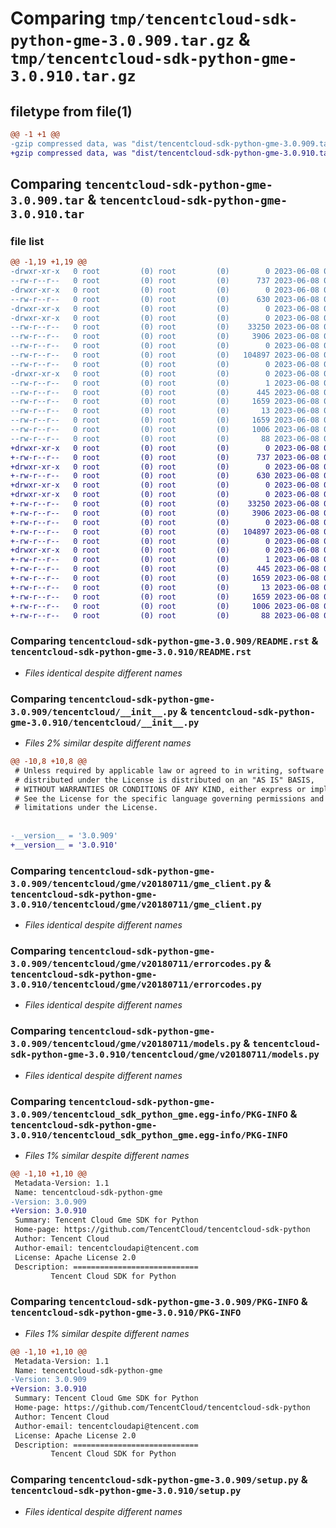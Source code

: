 # Comparing `tmp/tencentcloud-sdk-python-gme-3.0.909.tar.gz` & `tmp/tencentcloud-sdk-python-gme-3.0.910.tar.gz`

## filetype from file(1)

```diff
@@ -1 +1 @@
-gzip compressed data, was "dist/tencentcloud-sdk-python-gme-3.0.909.tar", last modified: Thu Jun  8 00:25:48 2023, max compression
+gzip compressed data, was "dist/tencentcloud-sdk-python-gme-3.0.910.tar", last modified: Thu Jun  8 09:11:44 2023, max compression
```

## Comparing `tencentcloud-sdk-python-gme-3.0.909.tar` & `tencentcloud-sdk-python-gme-3.0.910.tar`

### file list

```diff
@@ -1,19 +1,19 @@
-drwxr-xr-x   0 root         (0) root         (0)        0 2023-06-08 00:25:48.000000 tencentcloud-sdk-python-gme-3.0.909/
--rw-r--r--   0 root         (0) root         (0)      737 2023-06-08 00:25:48.000000 tencentcloud-sdk-python-gme-3.0.909/README.rst
-drwxr-xr-x   0 root         (0) root         (0)        0 2023-06-08 00:25:48.000000 tencentcloud-sdk-python-gme-3.0.909/tencentcloud/
--rw-r--r--   0 root         (0) root         (0)      630 2023-06-08 00:25:48.000000 tencentcloud-sdk-python-gme-3.0.909/tencentcloud/__init__.py
-drwxr-xr-x   0 root         (0) root         (0)        0 2023-06-08 00:25:48.000000 tencentcloud-sdk-python-gme-3.0.909/tencentcloud/gme/
-drwxr-xr-x   0 root         (0) root         (0)        0 2023-06-08 00:25:48.000000 tencentcloud-sdk-python-gme-3.0.909/tencentcloud/gme/v20180711/
--rw-r--r--   0 root         (0) root         (0)    33250 2023-06-08 00:25:48.000000 tencentcloud-sdk-python-gme-3.0.909/tencentcloud/gme/v20180711/gme_client.py
--rw-r--r--   0 root         (0) root         (0)     3906 2023-06-08 00:25:48.000000 tencentcloud-sdk-python-gme-3.0.909/tencentcloud/gme/v20180711/errorcodes.py
--rw-r--r--   0 root         (0) root         (0)        0 2023-06-08 00:25:48.000000 tencentcloud-sdk-python-gme-3.0.909/tencentcloud/gme/v20180711/__init__.py
--rw-r--r--   0 root         (0) root         (0)   104897 2023-06-08 00:25:48.000000 tencentcloud-sdk-python-gme-3.0.909/tencentcloud/gme/v20180711/models.py
--rw-r--r--   0 root         (0) root         (0)        0 2023-06-08 00:25:48.000000 tencentcloud-sdk-python-gme-3.0.909/tencentcloud/gme/__init__.py
-drwxr-xr-x   0 root         (0) root         (0)        0 2023-06-08 00:25:48.000000 tencentcloud-sdk-python-gme-3.0.909/tencentcloud_sdk_python_gme.egg-info/
--rw-r--r--   0 root         (0) root         (0)        1 2023-06-08 00:25:48.000000 tencentcloud-sdk-python-gme-3.0.909/tencentcloud_sdk_python_gme.egg-info/dependency_links.txt
--rw-r--r--   0 root         (0) root         (0)      445 2023-06-08 00:25:48.000000 tencentcloud-sdk-python-gme-3.0.909/tencentcloud_sdk_python_gme.egg-info/SOURCES.txt
--rw-r--r--   0 root         (0) root         (0)     1659 2023-06-08 00:25:48.000000 tencentcloud-sdk-python-gme-3.0.909/tencentcloud_sdk_python_gme.egg-info/PKG-INFO
--rw-r--r--   0 root         (0) root         (0)       13 2023-06-08 00:25:48.000000 tencentcloud-sdk-python-gme-3.0.909/tencentcloud_sdk_python_gme.egg-info/top_level.txt
--rw-r--r--   0 root         (0) root         (0)     1659 2023-06-08 00:25:48.000000 tencentcloud-sdk-python-gme-3.0.909/PKG-INFO
--rw-r--r--   0 root         (0) root         (0)     1006 2023-06-08 00:25:48.000000 tencentcloud-sdk-python-gme-3.0.909/setup.py
--rw-r--r--   0 root         (0) root         (0)       88 2023-06-08 00:25:48.000000 tencentcloud-sdk-python-gme-3.0.909/setup.cfg
+drwxr-xr-x   0 root         (0) root         (0)        0 2023-06-08 09:11:44.000000 tencentcloud-sdk-python-gme-3.0.910/
+-rw-r--r--   0 root         (0) root         (0)      737 2023-06-08 09:11:44.000000 tencentcloud-sdk-python-gme-3.0.910/README.rst
+drwxr-xr-x   0 root         (0) root         (0)        0 2023-06-08 09:11:44.000000 tencentcloud-sdk-python-gme-3.0.910/tencentcloud/
+-rw-r--r--   0 root         (0) root         (0)      630 2023-06-08 09:11:44.000000 tencentcloud-sdk-python-gme-3.0.910/tencentcloud/__init__.py
+drwxr-xr-x   0 root         (0) root         (0)        0 2023-06-08 09:11:44.000000 tencentcloud-sdk-python-gme-3.0.910/tencentcloud/gme/
+drwxr-xr-x   0 root         (0) root         (0)        0 2023-06-08 09:11:44.000000 tencentcloud-sdk-python-gme-3.0.910/tencentcloud/gme/v20180711/
+-rw-r--r--   0 root         (0) root         (0)    33250 2023-06-08 09:11:44.000000 tencentcloud-sdk-python-gme-3.0.910/tencentcloud/gme/v20180711/gme_client.py
+-rw-r--r--   0 root         (0) root         (0)     3906 2023-06-08 09:11:44.000000 tencentcloud-sdk-python-gme-3.0.910/tencentcloud/gme/v20180711/errorcodes.py
+-rw-r--r--   0 root         (0) root         (0)        0 2023-06-08 09:11:44.000000 tencentcloud-sdk-python-gme-3.0.910/tencentcloud/gme/v20180711/__init__.py
+-rw-r--r--   0 root         (0) root         (0)   104897 2023-06-08 09:11:44.000000 tencentcloud-sdk-python-gme-3.0.910/tencentcloud/gme/v20180711/models.py
+-rw-r--r--   0 root         (0) root         (0)        0 2023-06-08 09:11:44.000000 tencentcloud-sdk-python-gme-3.0.910/tencentcloud/gme/__init__.py
+drwxr-xr-x   0 root         (0) root         (0)        0 2023-06-08 09:11:44.000000 tencentcloud-sdk-python-gme-3.0.910/tencentcloud_sdk_python_gme.egg-info/
+-rw-r--r--   0 root         (0) root         (0)        1 2023-06-08 09:11:44.000000 tencentcloud-sdk-python-gme-3.0.910/tencentcloud_sdk_python_gme.egg-info/dependency_links.txt
+-rw-r--r--   0 root         (0) root         (0)      445 2023-06-08 09:11:44.000000 tencentcloud-sdk-python-gme-3.0.910/tencentcloud_sdk_python_gme.egg-info/SOURCES.txt
+-rw-r--r--   0 root         (0) root         (0)     1659 2023-06-08 09:11:44.000000 tencentcloud-sdk-python-gme-3.0.910/tencentcloud_sdk_python_gme.egg-info/PKG-INFO
+-rw-r--r--   0 root         (0) root         (0)       13 2023-06-08 09:11:44.000000 tencentcloud-sdk-python-gme-3.0.910/tencentcloud_sdk_python_gme.egg-info/top_level.txt
+-rw-r--r--   0 root         (0) root         (0)     1659 2023-06-08 09:11:44.000000 tencentcloud-sdk-python-gme-3.0.910/PKG-INFO
+-rw-r--r--   0 root         (0) root         (0)     1006 2023-06-08 09:11:44.000000 tencentcloud-sdk-python-gme-3.0.910/setup.py
+-rw-r--r--   0 root         (0) root         (0)       88 2023-06-08 09:11:44.000000 tencentcloud-sdk-python-gme-3.0.910/setup.cfg
```

### Comparing `tencentcloud-sdk-python-gme-3.0.909/README.rst` & `tencentcloud-sdk-python-gme-3.0.910/README.rst`

 * *Files identical despite different names*

### Comparing `tencentcloud-sdk-python-gme-3.0.909/tencentcloud/__init__.py` & `tencentcloud-sdk-python-gme-3.0.910/tencentcloud/__init__.py`

 * *Files 2% similar despite different names*

```diff
@@ -10,8 +10,8 @@
 # Unless required by applicable law or agreed to in writing, software
 # distributed under the License is distributed on an "AS IS" BASIS,
 # WITHOUT WARRANTIES OR CONDITIONS OF ANY KIND, either express or implied.
 # See the License for the specific language governing permissions and
 # limitations under the License.
 
 
-__version__ = '3.0.909'
+__version__ = '3.0.910'
```

### Comparing `tencentcloud-sdk-python-gme-3.0.909/tencentcloud/gme/v20180711/gme_client.py` & `tencentcloud-sdk-python-gme-3.0.910/tencentcloud/gme/v20180711/gme_client.py`

 * *Files identical despite different names*

### Comparing `tencentcloud-sdk-python-gme-3.0.909/tencentcloud/gme/v20180711/errorcodes.py` & `tencentcloud-sdk-python-gme-3.0.910/tencentcloud/gme/v20180711/errorcodes.py`

 * *Files identical despite different names*

### Comparing `tencentcloud-sdk-python-gme-3.0.909/tencentcloud/gme/v20180711/models.py` & `tencentcloud-sdk-python-gme-3.0.910/tencentcloud/gme/v20180711/models.py`

 * *Files identical despite different names*

### Comparing `tencentcloud-sdk-python-gme-3.0.909/tencentcloud_sdk_python_gme.egg-info/PKG-INFO` & `tencentcloud-sdk-python-gme-3.0.910/tencentcloud_sdk_python_gme.egg-info/PKG-INFO`

 * *Files 1% similar despite different names*

```diff
@@ -1,10 +1,10 @@
 Metadata-Version: 1.1
 Name: tencentcloud-sdk-python-gme
-Version: 3.0.909
+Version: 3.0.910
 Summary: Tencent Cloud Gme SDK for Python
 Home-page: https://github.com/TencentCloud/tencentcloud-sdk-python
 Author: Tencent Cloud
 Author-email: tencentcloudapi@tencent.com
 License: Apache License 2.0
 Description: ============================
         Tencent Cloud SDK for Python
```

### Comparing `tencentcloud-sdk-python-gme-3.0.909/PKG-INFO` & `tencentcloud-sdk-python-gme-3.0.910/PKG-INFO`

 * *Files 1% similar despite different names*

```diff
@@ -1,10 +1,10 @@
 Metadata-Version: 1.1
 Name: tencentcloud-sdk-python-gme
-Version: 3.0.909
+Version: 3.0.910
 Summary: Tencent Cloud Gme SDK for Python
 Home-page: https://github.com/TencentCloud/tencentcloud-sdk-python
 Author: Tencent Cloud
 Author-email: tencentcloudapi@tencent.com
 License: Apache License 2.0
 Description: ============================
         Tencent Cloud SDK for Python
```

### Comparing `tencentcloud-sdk-python-gme-3.0.909/setup.py` & `tencentcloud-sdk-python-gme-3.0.910/setup.py`

 * *Files identical despite different names*

